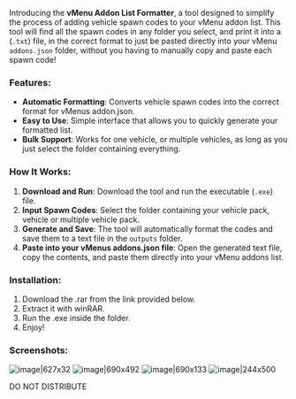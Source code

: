 Introducing the **vMenu Addon List Formatter**, a tool designed to simplify the process of adding vehicle spawn codes to your vMenu addon list. This tool will find all the spawn codes in any folder you select, and print it into a (`.txt`) file, in the correct format to just be pasted directly into your vMenu `addons.json` folder, without you having to manually copy and paste each spawn code!

### Features:

* **Automatic Formatting**: Converts vehicle spawn codes into the correct format for vMenus addon.json.
* **Easy to Use**: Simple interface that allows you to quickly generate your formatted list.
* **Bulk Support**: Works for one vehicle, or multiple vehicles, as long as you just select the folder containing everything.

### How It Works:

1. **Download and Run**: Download the tool and run the executable (`.exe`) file.
2. **Input Spawn Codes**: Select the folder containing your vehicle pack, vehicle or multiple vehicle pack.
3. **Generate and Save**: The tool will automatically format the codes and save them to a text file in the `outputs` folder.
4. **Paste into your vMenus addons.json file**: Open the generated text file, copy the contents, and paste them directly into your vMenu addons list.

### Installation:

1. Download the .rar from the link provided below.
2. Extract it with winRAR.
3. Run the .exe inside the folder.
4. Enjoy!

### Screenshots:

![image|627x32](https://forum-cfx-re.akamaized.net/original/5X/0/f/8/6/0f86d13359ef97bf6f28ba5d86ba6ac2c489c387.png)
![image|690x492](https://forum-cfx-re.akamaized.net/original/5X/c/7/4/2/c742f29173d43840579331b8e8c96cdddf46806f.png)
![image|690x133](https://forum-cfx-re.akamaized.net/original/5X/e/1/3/e/e13e47136aa02e55f94177cfdb98230499cfcf5e.png)
![image|244x500](https://forum-cfx-re.akamaized.net/original/5X/f/3/b/1/f3b1a7c63fc09e7f127eecaf6e94d68c5c21b2b9.png)


DO NOT DISTRIBUTE
